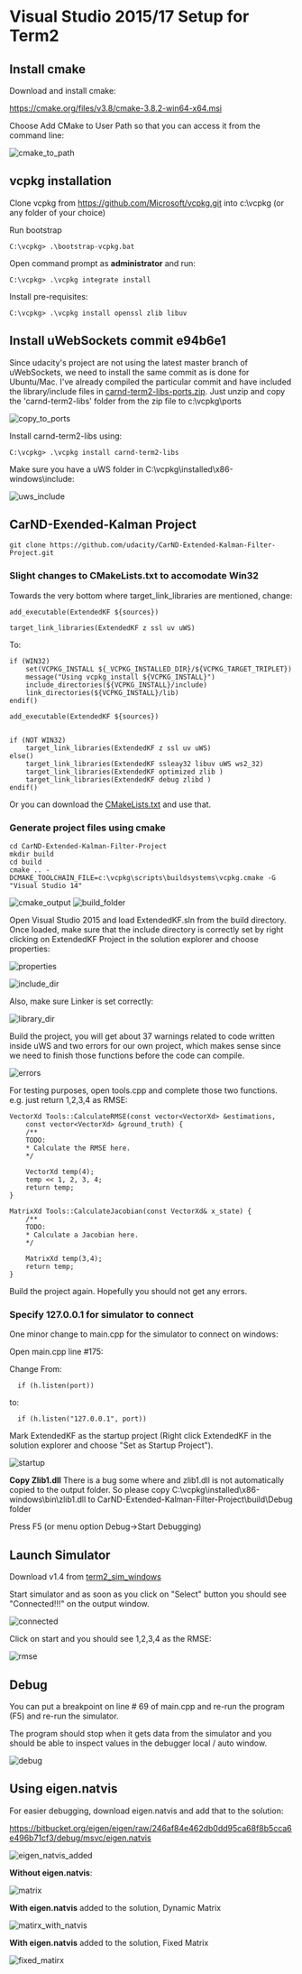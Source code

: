 # Visual Studio 2015/17 Setup for Term2

[//]: # (Image References)
[copy_to_ports]: ./images/copy_to_ports.png
[uws_include]: ./images/uws_include.png
[cmake_to_path]: ./images/cmake_to_path.png
[cmake_output]: ./images/cmake_output.png
[build_folder]: ./images/build_folder.png
[include_dir]: ./images/include_dir.png
[library_dir]: ./images/library_dir.png
[startup]: ./images/startup.png
[connected]: ./images/connected.png
[rmse]: ./images/rmse.png
[debug]: ./images/debug.png
[properties]: ./images/properties.png
[errors]: ./images/errors.png
[matrix]: ./images/matrix.png
[matirx_with_natvis]: ./images/matirx_with_natvis.png
[fixed_matirx]: ./images/fixed_matrix.png
[eigen_natvis_added]: ./images/eigen_natvis_added.png

## Install cmake

Download and install cmake:

https://cmake.org/files/v3.8/cmake-3.8.2-win64-x64.msi

Choose Add CMake to User Path so that you can access it from the command line:

![cmake_to_path]

## vcpkg installation

Clone vcpkg from https://github.com/Microsoft/vcpkg.git into c:\vcpkg (or any folder of your choice)

Run bootstrap

```
C:\vcpkg> .\bootstrap-vcpkg.bat
```

Open command prompt as **administrator** and run:

```
C:\vcpkg> .\vcpkg integrate install
```

Install pre-requisites:

```
C:\vcpkg> .\vcpkg install openssl zlib libuv
```

## Install uWebSockets commit e94b6e1

Since udacity's project are not using the latest master branch of uWebSockets, we need to install the same commit as is done for Ubuntu/Mac. I've already compiled the particular commit and have included the library/include files in [carnd-term2-libs-ports.zip](https://raw.githubusercontent.com/drganjoo/term2-setup/master/carnd-term2-libs-ports.zip). Just unzip and copy the 'carnd-term2-libs' folder from the zip file to c:\vcpkg\ports

![copy_to_ports]

Install carnd-term2-libs using:

```
C:\vcpkg> .\vcpkg install carnd-term2-libs
```

Make sure you have a uWS folder in C:\vcpkg\installed\x86-windows\include:

![uws_include]

## CarND-Exended-Kalman Project

```
git clone https://github.com/udacity/CarND-Extended-Kalman-Filter-Project.git
```

### Slight changes to CMakeLists.txt to accomodate Win32

Towards the very bottom where target_link_libraries are mentioned, change:

```
add_executable(ExtendedKF ${sources})

target_link_libraries(ExtendedKF z ssl uv uWS)
```

To:

```
if (WIN32)
    set(VCPKG_INSTALL ${_VCPKG_INSTALLED_DIR}/${VCPKG_TARGET_TRIPLET})
    message("Using vcpkg_install ${VCPKG_INSTALL}")
    include_directories(${VCPKG_INSTALL}/include)
    link_directories(${VCPKG_INSTALL}/lib)
endif()

add_executable(ExtendedKF ${sources})


if (NOT WIN32)
    target_link_libraries(ExtendedKF z ssl uv uWS)
else()
    target_link_libraries(ExtendedKF ssleay32 libuv uWS ws2_32)
    target_link_libraries(ExtendedKF optimized zlib )
	target_link_libraries(ExtendedKF debug zlibd )
endif()
```

Or you can download the [CMakeLists.txt](CMakeLists.txt) and use that.

### Generate project files using cmake

```
cd CarND-Extended-Kalman-Filter-Project
mkdir build
cd build
cmake .. -DCMAKE_TOOLCHAIN_FILE=c:\vcpkg\scripts\buildsystems\vcpkg.cmake -G "Visual Studio 14"
```

![cmake_output]
![build_folder]

Open Visual Studio 2015 and load ExtendedKF.sln from the build directory. Once loaded, make sure that the include directory is correctly set by right clicking on ExtendedKF Project in the solution explorer and choose properties:

![properties]

![include_dir]

Also, make sure Linker is set correctly:

![library_dir]

Build the project, you will get about 37 warnings related to code written inside uWS and two errors for our own project, which makes sense since we need to finish those functions before the code can compile.

![errors]

For testing purposes, open tools.cpp and complete those two functions. e.g. just return 1,2,3,4 as RMSE:

```
VectorXd Tools::CalculateRMSE(const vector<VectorXd> &estimations,
	const vector<VectorXd> &ground_truth) {
	/**
	TODO:
	* Calculate the RMSE here.
	*/

	VectorXd temp(4);
	temp << 1, 2, 3, 4;
	return temp;
}

MatrixXd Tools::CalculateJacobian(const VectorXd& x_state) {
	/**
	TODO:
	* Calculate a Jacobian here.
	*/

	MatrixXd temp(3,4);
	return temp;
}
```

Build the project again. Hopefully you should not get any errors.

### Specify 127.0.0.1 for simulator to connect

One minor change to main.cpp for the simulator to connect on windows:

Open main.cpp line #175:

Change From:

```
  if (h.listen(port))
```

to:

```
  if (h.listen("127.0.0.1", port))

```

Mark ExtendedKF as the startup project (Right click ExtendedKF in the solution explorer and choose "Set as Startup Project").

![startup]

**Copy Zlib1.dll** There is a bug some where and zlib1.dll is not automatically copied to the output folder. So please copy C:\vcpkg\installed\x86-windows\bin\zlib1.dll to CarND-Extended-Kalman-Filter-Project\build\Debug folder

Press F5 (or menu option Debug->Start Debugging)

## Launch Simulator

Download v1.4 from [term2_sim_windows](https://github.com/udacity/self-driving-car-sim/releases)

Start simulator and as soon as you click on "Select" button you should see "Connected!!!" on the output window.

![connected]

Click on start and you should see 1,2,3,4 as the RMSE:

![rmse]

## Debug

You can put a breakpoint on line # 69 of main.cpp and re-run the program (F5) and re-run the simulator.

The program should stop when it gets data from the simulator and you should be able to inspect values in the debugger local / auto window.

![debug]

## Using eigen.natvis

For easier debugging, download eigen.natvis and add that to the solution:

https://bitbucket.org/eigen/eigen/raw/246af84e462db0dd95ca68f8b5cca6e496b71cf3/debug/msvc/eigen.natvis

![eigen_natvis_added]

**Without eigen.natvis**:

![matrix]

**With eigen.natvis** added to the solution, Dynamic Matrix

![matirx_with_natvis]

**With eigen.natvis** added to the solution, Fixed Matrix

![fixed_matirx]
